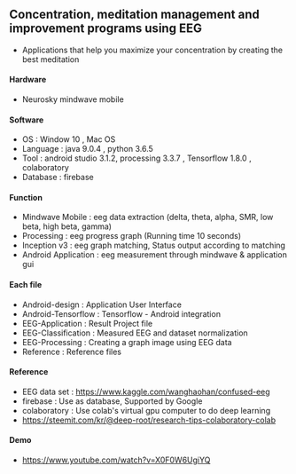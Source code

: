 ## Concentration, meditation management and improvement programs using EEG
* Applications that help you maximize your concentration by creating the best meditation

#### Hardware
* Neurosky mindwave mobile

#### Software
* OS : Window 10 , Mac OS
* Language : java 9.0.4 , python 3.6.5
* Tool : android studio 3.1.2, processing 3.3.7 , Tensorflow 1.8.0 , colaboratory
* Database : firebase

#### Function
* Mindwave Mobile : eeg data extraction (delta, theta, alpha, SMR, low beta, high beta, gamma)
* Processing : eeg progress graph (Running time 10 seconds)
* Inception v3 : eeg graph matching, Status output according to matching
* Android Application : eeg measurement through mindwave & application gui

#### Each file
* Android-design : Application User Interface
* Android-Tensorflow : Tensorflow - Android integration
* EEG-Application : Result Project file
* EEG-Classification : Measured EEG and dataset normalization
* EEG-Processing : Creating a graph image using EEG data
* Reference : Reference files

#### Reference
* EEG data set : https://www.kaggle.com/wanghaohan/confused-eeg
* firebase : Use as database, Supported by Google
* colaboratory : Use colab's virtual gpu computer to do deep learning
* https://steemit.com/kr/@deep-root/research-tips-colaboratory-colab

#### Demo
* https://www.youtube.com/watch?v=X0F0W6UgiYQ
